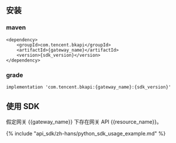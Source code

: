 ## 安装

### maven
```
<dependency>
    <groupId>com.tencent.bkapi</groupId>
    <artifactId>{gateway_name}</artifactId>
    <version>{sdk_version}</version>
</dependency>
```

### grade

```
implementation 'com.tencent.bkapi:{gateway_name}:{sdk_version}'

```

## 使用 SDK

假定网关 {{gateway_name}} 下存在网关 API {{resource_name}}。


{% include "api_sdk/zh-hans/python_sdk_usage_example.md" %}
